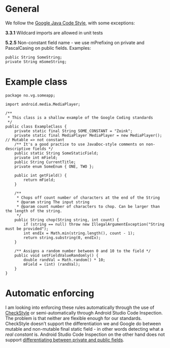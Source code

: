 ﻿# General

We follow the [Google Java Code Style](https://google-styleguide.googlecode.com/svn/trunk/javaguide.html), with some exceptions:

**3.3.1** Wildcard imports are allowed in unit tests

**5.2.5** 	Non-constant field name - we use mPrefixing on private and PascalCasing on public fields. Examples:
      
    public String SomeString;
    private String mSomeString;
	
# Example class

```
package no.vg.someapp;

import android.media.MediaPlayer;

/**
 * This class is a shallow example of the Google Coding standards
 */
public class ExampleClass {
    private static final String SOME_CONSTANT = "Zoink";
    private static final MediaPlayer MediaPlayer = new MediaPlayer(); // Mutable => not constant
    /** It's a good practice to use JavaDoc-style comments on non-descriptive fields */
    public static String SomeStaticField;
    private int mField;
    public String CurrentTitle;
    private enum SomeEnum { ONE, TWO };

    public int getField() {
        return mField;
    }

    /**
     * Chops off count number of characters at the end of the String
     * @param string The input string
     * @param count number of characters to chop. Can be larger than the length of the string.
     */
    public String chop(String string, int count) {
        if (string == null) throw new IllegalArgumentException("String must be provided");
        int endIx = Math.min(string.length(), count - 1);
        return string.substring(0, endIx);
    }

    /** Assigns a random number between 0 and 10 to the field */
    public void setFieldValueRandomly() {
        double randVal = Math.random() * 10;
        mField = (int) (randVal);
    }
}
```

# Automatic enforcing

I am looking into enforcing these rules automatically through the use of [CheckStyle](http://checkstyle.sourceforge.net/) or semi-automatically through Android Studio Code Inspection. The problem is that neither are flexible enough for our standards. CheckStyle doesn't support the differentiation we and Google do between mutable and non-mutable final static field - in other words detecting what a *real constant* is. Android Studio Code Inspection on the other hand does not support [differentiating between private and public fields](https://youtrack.jetbrains.com/issue/IDEA-136090).

